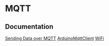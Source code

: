 # MQTT

## Documentation

[Sending Data over MQTT](https://docs.arduino.cc/tutorials/uno-wifi-rev2/uno-wifi-r2-mqtt-device-to-device/)
[ArduinoMqttClient](https://github.com/arduino-libraries/ArduinoMqttClient)
[WiFi](https://docs.arduino.cc/libraries/wifi/)
